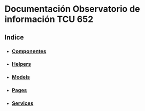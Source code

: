 # Documentación Observatorio de información TCU 652 

## Indice
   * ### [Componentes](Observatorio/src/app/components)
   * ### [Helpers](Observatorio/src/app/helpers)
   * ### [Models](Observatorio/src/app/models)
   * ### [Pages](Observatorio/src/app/pages)
   * ### [Services](Observatorio/src/app/services)

